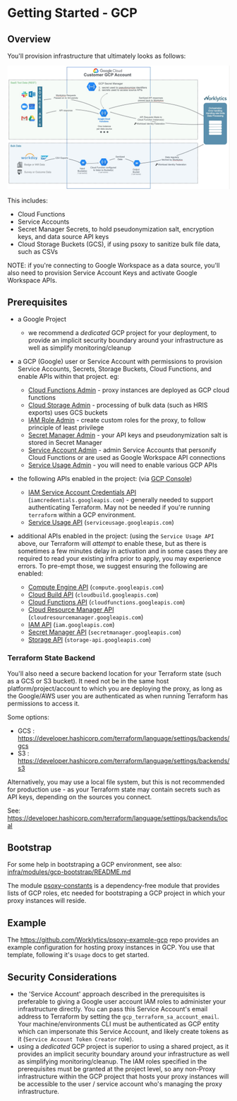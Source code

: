 # Getting Started - GCP

## Overview

You'll provision infrastructure that ultimately looks as follows:

![GCP Archiecture Diagram.png](gcp-arch-diagram.jpg)

This includes:
  - Cloud Functions
  - Service Accounts
  - Secret Manager Secrets, to hold pseudonymization salt, encryption keys, and data source API keys
  - Cloud Storage Buckets (GCS), if using psoxy to sanitize bulk file data, such as CSVs

NOTE: if you're connecting to Google Workspace as a data source, you'll also need to provision
Service Account Keys and activate Google Workspace APIs.

## Prerequisites

  - a Google Project
      - we recommend a *dedicated* GCP project for your deployment, to provide an implicit security
        boundary around your infrastructure as well as simplify monitoring/cleanup

  - a GCP (Google) user or Service Account with permissions to provision Service Accounts, Secrets,
    Storage Buckets, Cloud Functions, and enable APIs within that project. eg:
      * [Cloud Functions Admin](https://cloud.google.com/iam/docs/understanding-roles#cloudfunctions.admin) - proxy instances are deployed as GCP cloud functions
      * [Cloud Storage Admin](https://cloud.google.com/iam/docs/understanding-roles#storage.admin) - processing of bulk data (such as HRIS exports) uses GCS buckets
      * [IAM Role Admin](https://cloud.google.com/iam/docs/understanding-roles#iam.roles.admin) - create custom roles for the proxy, to follow principle of least privilege
      * [Secret Manager Admin](https://cloud.google.com/iam/docs/understanding-roles#secretmanager.admin) - your API keys and pseudonymization salt is stored in Secret Manager
      * [Service Account Admin](https://cloud.google.com/iam/docs/understanding-roles#iam.serviceAccountAdmin) - admin Service Accounts that personify Cloud Functions or are used as Google Workspace API connections
      * [Service Usage Admin](https://cloud.google.com/iam/docs/understanding-roles#serviceusage.serviceUsageAdmin) - you will need to enable various GCP APIs

  - the following APIs enabled in the project: (via [GCP Console](https://console.cloud.google.com/projectselector2/apis/dashboard))
      - [IAM Service Account Credentials API](https://console.cloud.google.com/apis/library/iamcredentials.googleapis.com) (`iamcredentials.googleapis.com`) - generally needed to support authenticating Terraform. May not be needed if you're running `terraform` within a GCP environment.
      - [Service Usage API](https://console.cloud.google.com/apis/library/serviceusage.googleapis.com) (`serviceusage.googleapis.com`)

  - additional APIs enabled in the project: (using the `Service Usage API` above, our Terraform will
    *attempt* to enable these, but as there is sometimes a few minutes delay in activation and in
    some cases they are required to read your existing infra prior to apply, you may experience
    errors. To pre-empt those, we suggest ensuring the following are enabled:
      - [Compute Engine API](https://console.cloud.google.com/apis/library/compute.googleapis.com) (`compute.googleapis.com`)
      - [Cloud Build API](https://console.cloud.google.com/apis/library/cloudbuild.googleapis.com) (`cloudbuild.googleapis.com`)
      - [Cloud Functions API](https://console.cloud.google.com/apis/library/cloudfunctions.googleapis.com) (`cloudfunctions.googleapis.com`)
      - [Cloud Resource Manager API](https://console.cloud.google.com/apis/library/cloudresourcemanager.googleapis.com) (`cloudresourcemanager.googleapis.com`)
      - [IAM API](https://console.cloud.google.com/apis/library/iam.googleapis.com) (`iam.googleapis.com`)
      - [Secret Manager API](https://console.cloud.google.com/apis/library/secretmanager.googleapis.com) (`secretmanager.googleapis.com`)
      - [Storage API](https://console.cloud.google.com/apis/library/storage-api.googleapis.com) (`storage-api.googleapis.com`)

### Terraform State Backend

You'll also need a secure backend location for your Terraform state (such as a GCS or S3 bucket). It
need not be in the same host platform/project/account to which you are deploying the proxy, as long
as the Google/AWS user you are authenticated as when running Terraform has permissions to access it.

Some options:
  - GCS : https://developer.hashicorp.com/terraform/language/settings/backends/gcs
  - S3 : https://developer.hashicorp.com/terraform/language/settings/backends/s3

Alternatively, you may use a local file system, but this is not recommended for production use - as
your Terraform state may contain secrets such as API keys, depending on the sources you connect.

See: https://developer.hashicorp.com/terraform/language/settings/backends/local


## Bootstrap

For some help in bootstraping a GCP environment, see also: [infra/modules/gcp-bootstrap/README.md](../../infra/modules/gcp-bootstrap/README.md)

The module [psoxy-constants](../../infra/modules/psoxy-constants) is a dependency-free module that
provides lists of GCP roles, etc needed for bootstraping a GCP project in which your proxy instances
will reside.

## Example

The https://github.com/Worklytics/psoxy-example-gcp repo provides an example configuration for
hosting proxy instances in GCP. You use that template, following it's `Usage` docs to get started.


## Security Considerations

 * the 'Service Account' approach described in the prerequisites is preferable to giving a Google
   user account IAM roles to administer your infrastructure directly. You can pass this Service
   Account's email address to Terraform by setting the `gcp_terraform_sa_account_email`.  Your
   machine/environments CLI must be authenticated as GCP entity which can impersonate this Service
   Account, and likely create tokens as it (`Service Account Token Creator` role).
 * using a *dedicated* GCP project is superior to using a shared project, as it provides an implicit
   security boundary around your infrastructure as well as simplifying monitoring/cleanup.  The IAM
   roles specified in the prerequisites must be granted at the project level, so any non-Proxy
   infrastructure within the GCP project that hosts your proxy instances will be accessible to the
   user / service account who's managing the proxy infrastructure.

